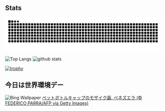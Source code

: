 ## Stats
<picture>
  <source media="(prefers-color-scheme: dark)" srcset="https://raw.githubusercontent.com/ba230t/ba230t/output/github-contribution-grid-snake-dark.svg">
  <source media="(prefers-color-scheme: light)" srcset="https://raw.githubusercontent.com/ba230t/ba230t/output/github-contribution-grid-snake.svg">
  <img alt="github contribution grid snake animation" src="https://raw.githubusercontent.com/ba230t/ba230t/output/github-contribution-grid-snake.svg">
</picture>

<p align="left">
  <img alt="Top Langs" height="150px" src="https://github-readme-stats.vercel.app/api/top-langs/?username=ba230t&layout=compact&theme=transparent" />
  <img alt="github stats" height="150px" src="https://github-readme-stats.vercel.app/api?username=ba230t&theme=transparent" />
</p>

[![trophy](https://github-profile-trophy.vercel.app/?username=ba230t&theme=transparent&column=7)](https://github.com/ryo-ma/github-profile-trophy)


<!-- Bing Wallpaper Start -->
## 今日は世界環境デー
![Bing Wallpaper](https://www.bing.com/th?id=OHR.OlivaresMural_JA-JP5583290879_1920x1080.jpg&rf=LaDigue_1920x1080.jpg&pid=hp)
[ペットボトルキャップのモザイク画, ベネズエラ (© FEDERICO PARRA/AFP via Getty Images)](https://www.bing.com/search?q=%E4%B8%96%E7%95%8C%E7%92%B0%E5%A2%83%E3%83%87%E3%83%BC&form=hpcapt&filters=HpDate%3a%2220250604_1500%22)
<!-- Bing Wallpaper End -->

